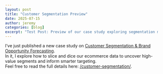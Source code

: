 ```yaml
---
layout: post
title: "Customer Segmentation Preview"
date: 2025-07-15
author: jeremy
categories: [blog]
excerpt: "Test Post: Preview of our case study exploring segmentation methods and outcomes."
---
```

I’ve just published a new case study on [Customer Segmentation & Brand Opportunity Forecasting](/customer-segmentation/).  
In it, I explore how to slice and dice our ecommerce data to uncover high-value segments and inform smarter targeting.  
Feel free to read the full details here: [/customer-segmentation/](/customer-segmentation/).
